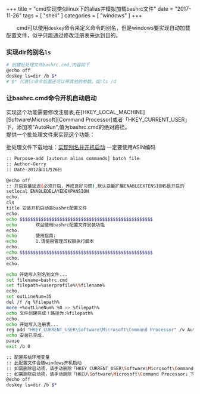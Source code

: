 +++
title = "cmd实现类似linux下的alias并模拟加载bashrc文件"
date = "2017-11-26"
tags = [ "shell" ]
categories = [ "windows" ]
+++

　　cmd可以使用`doskey`命令来定义命令的别名，但是windows要实现自动加载配置文件，似乎只能通过修改注册表来达到目的。
<!--more-->
### 实现dir的别名`ls`

```bash
# 创建批处理文件bashrc.cmd,内容如下
@echo off
doskey ls=dir /b $*
# $* 代表ls命令后面还可以带其他的参数。如:ls /d
```

### 让bashrc.cmd命令开机自动启动

实现这个功能需要修改注册表,在[HKEY_LOCAL_MACHINE]\[Software\Microsoft]\[Command Processor]或者「HKEY_CURRENT_USER」下，添加项"AutoRun",值为bashrc.cmd的绝对路径。  
提供一个批处理文件来实现这个功能：

批处理文件下载地址：[实现别名并开机启动](../assets/bashrc.cmd "点我下载")
一定要使用ASIN编码

```bash
:: Purpose-add [autorun alias commands] batch file
:: Author-Gerry
:: Date-2017年11月26日

@echo off
:: 开启变量延迟(必须开启，养成良好习惯),默认变量扩展ENABLEEXTENSIONS是开启的
setlocal ENABLEDELAYEDEXPANSION
echo.
cls
title 安装开机启动类bashrc配置文件
echo.
echo $$$$$$$$$$$$$$$$$$$$$$$$$$$$$$$$$$$$$$$$$$$$$$$$$$
echo       欢迎使用bashrc配置文件安装功能         
echo.                                             
echo       使用指南:                              
echo       1.请使用管理员权限执行脚本
echo.                                             
echo $$$$$$$$$$$$$$$$$$$$$$$$$$$$$$$$$$$$$$$$$$$$$$$$$$
echo.
echo.

echo 开始写入别名到文件...
set filename=bashrc.cmd
set filepath=%userprofile%\%filename%
echo.
set outLineNum=35
del /f /q %filepath%
more +%outLineNum% %0 >> %filepath%
echo 文件创建完成！路径为:%filepath%
echo.
echo 开始写入注册表...
reg add "HKEY_CURRENT_USER\Software\Microsoft\Command Processor" /v AutoRun /d %filepath% /f > nul
echo 安装已完成.
pause
exit /b 0

:: 配置系统环境变量
:: 此配置文件会随windows开机启动
:: 如需删除启动项，请手动删除「HKEY_CURRENT_USER\Software\Microsoft\Command Processor」下的AutoRun
:: 如需删除启动项，请手动删除「HKCU\Software\Microsoft\Command Processor」下的AutoRun
@echo off
doskey ls=dir /b $*
```
